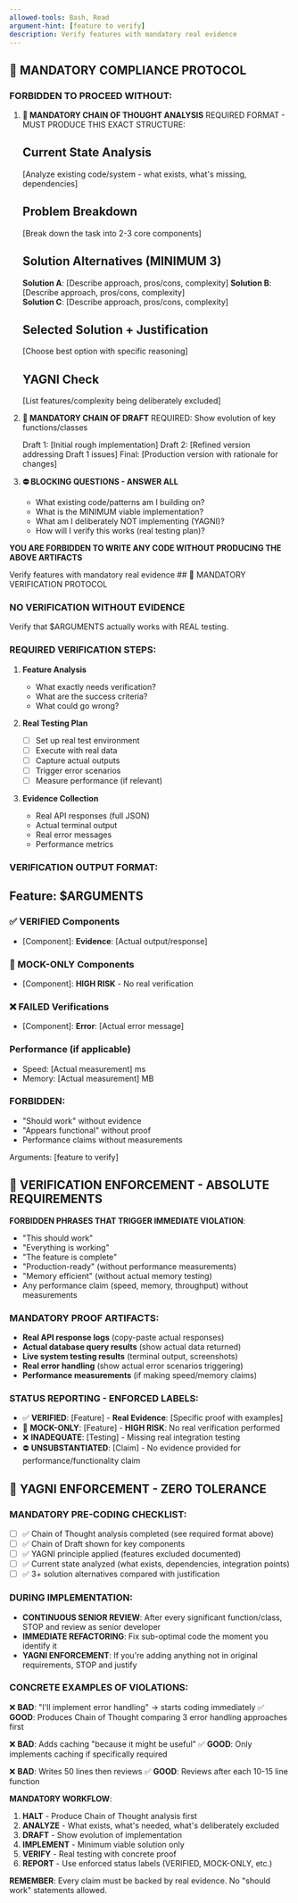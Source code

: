 ```yaml
---
allowed-tools: Bash, Read
argument-hint: [feature to verify]
description: Verify features with mandatory real evidence
---
```


## 🛑 MANDATORY COMPLIANCE PROTOCOL

### FORBIDDEN TO PROCEED WITHOUT:

1. **🧠 MANDATORY CHAIN OF THOUGHT ANALYSIS**
   REQUIRED FORMAT - MUST PRODUCE THIS EXACT STRUCTURE:

   ## Current State Analysis
   [Analyze existing code/system - what exists, what's missing, dependencies]

   ## Problem Breakdown  
   [Break down the task into 2-3 core components]

   ## Solution Alternatives (MINIMUM 3)
   **Solution A**: [Describe approach, pros/cons, complexity]
   **Solution B**: [Describe approach, pros/cons, complexity]  
   **Solution C**: [Describe approach, pros/cons, complexity]

   ## Selected Solution + Justification
   [Choose best option with specific reasoning]

   ## YAGNI Check
   [List features/complexity being deliberately excluded]

2. **📝 MANDATORY CHAIN OF DRAFT**
   REQUIRED: Show evolution of key functions/classes
   
   Draft 1: [Initial rough implementation]
   Draft 2: [Refined version addressing Draft 1 issues] 
   Final:   [Production version with rationale for changes]

3. **⛔ BLOCKING QUESTIONS - ANSWER ALL**
   - What existing code/patterns am I building on?
   - What is the MINIMUM viable implementation?
   - What am I deliberately NOT implementing (YAGNI)?
   - How will I verify this works (real testing plan)?

**YOU ARE FORBIDDEN TO WRITE ANY CODE WITHOUT PRODUCING THE ABOVE ARTIFACTS**

<task>
Verify features with mandatory real evidence
## 🛑 MANDATORY VERIFICATION PROTOCOL

### NO VERIFICATION WITHOUT EVIDENCE

Verify that $ARGUMENTS actually works with REAL testing.

### REQUIRED VERIFICATION STEPS:

1. **Feature Analysis**
   - What exactly needs verification?
   - What are the success criteria?
   - What could go wrong?

2. **Real Testing Plan**
   - [ ] Set up real test environment
   - [ ] Execute with real data
   - [ ] Capture actual outputs
   - [ ] Trigger error scenarios
   - [ ] Measure performance (if relevant)

3. **Evidence Collection**
   - Real API responses (full JSON)
   - Actual terminal output
   - Real error messages
   - Performance metrics

### VERIFICATION OUTPUT FORMAT:

## Feature: $ARGUMENTS

### ✅ VERIFIED Components
- [Component]: **Evidence**: [Actual output/response]

### 🚨 MOCK-ONLY Components  
- [Component]: **HIGH RISK** - No real verification

### ❌ FAILED Verifications
- [Component]: **Error**: [Actual error message]

### Performance (if applicable)
- Speed: [Actual measurement] ms
- Memory: [Actual measurement] MB

### FORBIDDEN:
- "Should work" without evidence
- "Appears functional" without proof
- Performance claims without measurements

Arguments: [feature to verify]
</task>

## 🚨 VERIFICATION ENFORCEMENT - ABSOLUTE REQUIREMENTS

**FORBIDDEN PHRASES THAT TRIGGER IMMEDIATE VIOLATION**:
- "This should work" 
- "Everything is working"  
- "The feature is complete"
- "Production-ready" (without performance measurements)
- "Memory efficient" (without actual memory testing)
- Any performance claim (speed, memory, throughput) without measurements

### MANDATORY PROOF ARTIFACTS:
- **Real API response logs** (copy-paste actual responses)
- **Actual database query results** (show actual data returned)
- **Live system testing results** (terminal output, screenshots)
- **Real error handling** (show actual error scenarios triggering)
- **Performance measurements** (if making speed/memory claims)

### STATUS REPORTING - ENFORCED LABELS:
- ✅ **VERIFIED**: [Feature] - **Real Evidence**: [Specific proof with examples]
- 🚨 **MOCK-ONLY**: [Feature] - **HIGH RISK**: No real verification performed
- ❌ **INADEQUATE**: [Testing] - Missing real integration testing
- ⛔ **UNSUBSTANTIATED**: [Claim] - No evidence provided for performance/functionality claim

## 🚨 YAGNI ENFORCEMENT - ZERO TOLERANCE

### MANDATORY PRE-CODING CHECKLIST:
- [ ] ✅ Chain of Thought analysis completed (see required format above)
- [ ] ✅ Chain of Draft shown for key components  
- [ ] ✅ YAGNI principle applied (features excluded documented)
- [ ] ✅ Current state analyzed (what exists, dependencies, integration points)
- [ ] ✅ 3+ solution alternatives compared with justification

### DURING IMPLEMENTATION:
- **CONTINUOUS SENIOR REVIEW**: After every significant function/class, STOP and review as senior developer
- **IMMEDIATE REFACTORING**: Fix sub-optimal code the moment you identify it
- **YAGNI ENFORCEMENT**: If you're adding anything not in original requirements, STOP and justify

### CONCRETE EXAMPLES OF VIOLATIONS:
❌ **BAD**: "I'll implement error handling" → starts coding immediately
✅ **GOOD**: Produces Chain of Thought comparing 3 error handling approaches first

❌ **BAD**: Adds caching "because it might be useful" 
✅ **GOOD**: Only implements caching if specifically required

❌ **BAD**: Writes 50 lines then reviews
✅ **GOOD**: Reviews after each 10-15 line function

**MANDATORY WORKFLOW**:
1. **HALT** - Produce Chain of Thought analysis first
2. **ANALYZE** - What exists, what's needed, what's deliberately excluded
3. **DRAFT** - Show evolution of implementation  
4. **IMPLEMENT** - Minimum viable solution only
5. **VERIFY** - Real testing with concrete proof
6. **REPORT** - Use enforced status labels (VERIFIED, MOCK-ONLY, etc.)

**REMEMBER**: Every claim must be backed by real evidence. No "should work" statements allowed.